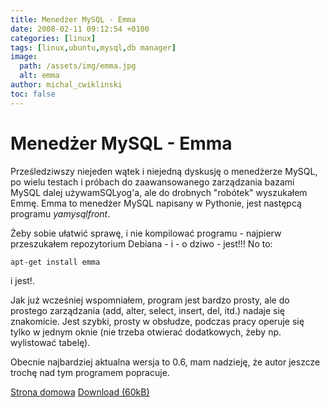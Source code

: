 ```yaml
---
title: Menedżer MySQL - Emma
date: 2008-02-11 09:12:54 +0100
categories: [linux]
tags: [linux,ubuntu,mysql,db manager]
image:
  path: /assets/img/emma.jpg
  alt: emma
author: michal_cwiklinski
toc: false
---
```


# Menedżer MySQL - Emma

Prześledziwszy niejeden wątek i niejedną dyskusję o menedżerze MySQL, po wielu testach i próbach do zaawansowanego zarządzania bazami MySQL dalej używamSQLyog'a, ale do drobnych "robótek" wyszukałem Emmę. Emma to menedżer MySQL napisany w Pythonie, jest następcą programu _yamysqlfront_.

Żeby sobie ułatwić sprawę, i nie kompilować programu - najpierw przeszukałem repozytorium Debiana - i - o dziwo - jest!!! No to:

```bash
apt-get install emma
```

i jest!.

Jak już wcześniej wspomniałem, program jest bardzo prosty, ale do prostego zarządzania (add, alter, select, insert, del, itd.) nadaje się znakomicie. Jest szybki, prosty w obsłudze, podczas pracy operuje się tylko w jednym oknie (nie trzeba otwierać dodatkowych, żeby np. wylistować tabelę).


Obecnie najbardziej aktualna wersja to 0.6, mam nadzieję, że autor jeszcze trochę nad tym programem popracuje.


[Strona domowa](http://www.fastflo.de/projects/emma)
[Download (60kB)](http://www.fastflo.de/files/emma/downloads/python_src/emma-0.6.tar.gz)